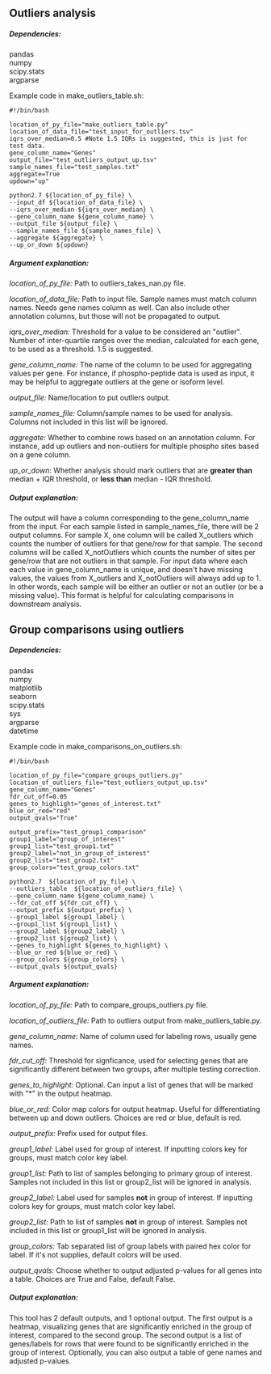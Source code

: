 ## Outliers analysis  
##### Dependencies:
pandas  
numpy  
scipy.stats  
argparse  

Example code in make_outliers_table.sh:

```
#!/bin/bash

location_of_py_file="make_outliers_table.py"
location_of_data_file="test_input_for_outliers.tsv"
iqrs_over_median=0.5 #Note 1.5 IQRs is suggested, this is just for test data. 
gene_column_name="Genes"
output_file="test_outliers_output_up.tsv"
sample_names_file="test_samples.txt"
aggregate=True
updown="up"

python2.7 ${location_of_py_file} \
--input_df ${location_of_data_file} \
--iqrs_over_median ${iqrs_over_median} \
--gene_column_name ${gene_column_name} \
--output_file ${output_file} \
--sample_names_file ${sample_names_file} \
--aggregate ${aggregate} \
--up_or_down ${updown}

```

##### Argument explanation:
*location_of_py_file:* Path to outliers_takes_nan.py file. 

*location_of_data_file:* Path to input file. Sample names must match column names. Needs gene names column as well. Can also include other annotation columns, but those will not be propagated to output.  

*iqrs_over_median:* Threshold for a value to be considered an "outlier". Number of inter-quartile ranges over the median, calculated for each gene, to be used as a threshold.  1.5 is suggested. 

*gene_column_name:* The name of the column to be used for aggregating values per gene. For instance, if phospho-peptide data is used as input, it may be helpful to aggregate outliers at the gene or isoform level.  

*output_file:* Name/location to put outliers output.   

*sample_names_file:* Column/sample names to be used for analysis. Columns not included in this list will be ignored.   

*aggregate:* Whether to combine rows based on an annotation column. For instance, add up outliers and non-outliers for multiple phospho sites based on a gene column.    

*up_or_down*: Whether analysis should mark outliers that are **greater than** median + IQR threshold, or **less than** median - IQR threshold.  

##### Output explanation:
The output will have a column corresponding to the gene_column_name from the input. For each sample listed in sample_names_file, there will be 2 output columns. For sample X, one column will be called X_outliers which counts the number of outliers for that gene/row for that sample. The second columns will be called X_notOutliers which counts the number of sites per gene/row that are not outliers in that sample. For input data where each each value in gene_column_name is unique, and doesn't have missing values, the values from X_outliers and X_notOutliers will always add up to 1. In other words, each sample will be either an outlier or not an outlier (or be a missing value). This format is helpful for calculating comparisons in downstream analysis. 


## Group comparisons using outliers

##### Dependencies:
pandas  
numpy  
matplotlib  
seaborn  
scipy.stats  
sys  
argparse  
datetime  

Example code in make_comparisons_on_outliers.sh:

```
#!/bin/bash

location_of_py_file="compare_groups_outliers.py"
location_of_outliers_file="test_outliers_output_up.tsv"
gene_column_name="Genes"
fdr_cut_off=0.05
genes_to_highlight="genes_of_interest.txt"
blue_or_red="red"
output_qvals="True"

output_prefix="test_group1_comparison"
group1_label="group_of_interest"
group1_list="test_group1.txt"
group2_label="not_in_group_of_interest"
group2_list="test_group2.txt"
group_colors="test_group_colors.txt"

python2.7  ${location_of_py_file} \
--outliers_table  ${location_of_outliers_file} \
--gene_column_name ${gene_column_name} \
--fdr_cut_off ${fdr_cut_off} \
--output_prefix ${output_prefix} \
--group1_label ${group1_label} \
--group1_list ${group1_list} \
--group2_label ${group2_label} \
--group2_list ${group2_list} \
--genes_to_highlight ${genes_to_highlight} \
--blue_or_red ${blue_or_red} \
--group_colors ${group_colors} \
--output_qvals ${output_qvals}

```

##### Argument explanation:
*location_of_py_file:* Path to compare_groups_outliers.py file.  

*location_of_outliers_file:* Path to outliers output from make_outliers_table.py.  

*gene_column_name:* Name of column used for labeling rows, usually gene names. 

*fdr_cut_off:* Threshold for signficance, used for selecting genes that are significantly different between two groups, after multiple testing correction.  

*genes_to_highlight:* Optional. Can input a list of genes that will be marked with "\*" in the output heatmap.  

*blue_or_red:* Color map colors for output heatmap. Useful for differentiating between up and down outliers. Choices are red or blue, default is red. 

*output_prefix:* Prefix used for output files. 

*group1_label:* Label used for group of interest. If inputting colors key for groups, must match color key label.  

*group1_list:* Path to list of samples belonging to primary group of interest. Samples not included in this list or group2_list will be ignored in analysis. 

*group2_label:* Label used for samples **not** in group of interest. If inputting colors key for groups, must match color key label.  

*group2_list:* Path to list of samples **not** in group of interest. Samples not included in this list or group1_list will be ignored in analysis.  

*group_colors:* Tab separated list of group labels with paired hex color for label. If it's not supplies, default colors will be used.  

*output_qvals:* Choose whether to output adjusted p-values for all genes into a table. Choices are True and False, default False.   

##### Output explanation:
This tool has 2 default outputs, and 1 optional output. The first output is a heatmap, visualizing genes that are significantly enriched in the group of interest, compared to the second group. The second output is a list of genes/labels for rows that were found to be significantly enriched in the group of interest. Optionally, you can also output a table of gene names and adjusted p-values.

